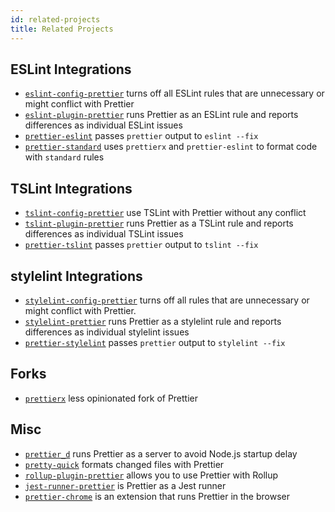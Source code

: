 ```yaml
---
id: related-projects
title: Related Projects
---
```


## ESLint Integrations

- [`eslint-config-prettier`](https://github.com/prettier/eslint-config-prettier) turns off all ESLint rules that are unnecessary or might conflict with Prettier
- [`eslint-plugin-prettier`](https://github.com/prettier/eslint-plugin-prettier) runs Prettier as an ESLint rule and reports differences as individual ESLint issues
- [`prettier-eslint`](https://github.com/prettier/prettier-eslint) passes `prettier` output to `eslint --fix`
- [`prettier-standard`](https://github.com/sheerun/prettier-standard) uses `prettierx` and `prettier-eslint` to format code with `standard` rules

## TSLint Integrations

- [`tslint-config-prettier`](https://github.com/alexjoverm/tslint-config-prettier) use TSLint with Prettier without any conflict
- [`tslint-plugin-prettier`](https://github.com/ikatyang/tslint-plugin-prettier) runs Prettier as a TSLint rule and reports differences as individual TSLint issues
- [`prettier-tslint`](https://github.com/azz/prettier-tslint) passes `prettier` output to `tslint --fix`

## stylelint Integrations

- [`stylelint-config-prettier`](https://github.com/prettier/stylelint-config-prettier) turns off all rules that are unnecessary or might conflict with Prettier.
- [`stylelint-prettier`](https://github.com/prettier/stylelint-prettier) runs Prettier as a stylelint rule and reports differences as individual stylelint issues
- [`prettier-stylelint`](https://github.com/hugomrdias/prettier-stylelint) passes `prettier` output to `stylelint --fix`

## Forks

- [`prettierx`](https://github.com/brodybits/prettierx) less opinionated fork of Prettier

## Misc

- [`prettier_d`](https://github.com/josephfrazier/prettier_d.js) runs Prettier as a server to avoid Node.js startup delay
- [`pretty-quick`](https://github.com/azz/pretty-quick) formats changed files with Prettier
- [`rollup-plugin-prettier`](https://github.com/mjeanroy/rollup-plugin-prettier) allows you to use Prettier with Rollup
- [`jest-runner-prettier`](https://github.com/keplersj/jest-runner-prettier) is Prettier as a Jest runner
- [`prettier-chrome`](https://github.com/u3u/prettier-chrome) is an extension that runs Prettier in the browser
